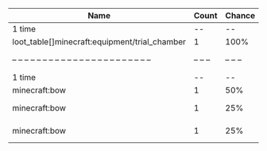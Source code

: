 | Name                                          | Count | Chance | Weight | Comment             |
| --------------------------------------------- | ----- | ------ | ------ | ------------------- |
| 1 time                                        |    -- |     -- |     -- |                     |
| loot_table[]minecraft:equipment/trial_chamber |     1 |   100% |      1 |                     |
| – – – – – – – – – – – – – – – – – – – – – – – | – – – | – – –  | – – –  | – – – – – – – – – – |
| 1 time                                        |    -- |     -- |     -- |                     |
| minecraft:bow                                 |     1 |    50% |    2/4 |                     |
| minecraft:bow                                 |     1 |    25% |    1/4 | enchantments: power |
| minecraft:bow                                 |     1 |    25% |    1/4 | enchantments: punch |
